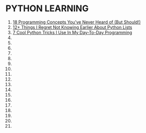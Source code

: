 
# PYTHON LEARNING
1. [18 Programming Concepts You’ve Never Heard of (But Should!)](https://realpython.com/python-beginner-tips/#tip-1-code-everyday)
2. [12+ Things I Regret Not Knowing Earlier About Python Lists](https://zlliu.medium.com/12-things-i-regret-not-knowing-earlier-about-python-lists-a71dd8a435e2)
3. [7 Cool Python Tricks I Use In My Day-To-Day Programming](https://levelup.gitconnected.com/7-cool-python-tricks-i-use-in-my-day-to-day-programming-a4a99b62e2fa)
4. []()
5. []()
6. []()
7. []()
8. []()
9. []()
10. []()
11. []()
12. []()
13. []()
14. []()
15. []()
16. []()
17. []()
18. []()
19. []()
20. []()
21. []() 
